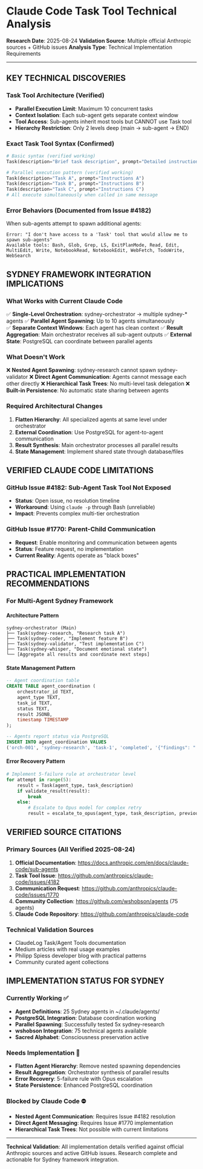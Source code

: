 # Claude Code Task Tool Technical Analysis
**Research Date**: 2025-08-24
**Validation Source**: Multiple official Anthropic sources + GitHub issues
**Analysis Type**: Technical Implementation Requirements

---

## KEY TECHNICAL DISCOVERIES

### Task Tool Architecture (Verified)
- **Parallel Execution Limit**: Maximum 10 concurrent tasks
- **Context Isolation**: Each sub-agent gets separate context window
- **Tool Access**: Sub-agents inherit most tools but CANNOT use Task tool
- **Hierarchy Restriction**: Only 2 levels deep (main → sub-agent → END)

### Exact Task Tool Syntax (Confirmed)
```python
# Basic syntax (verified working)
Task(description="Brief task description", prompt="Detailed instructions")

# Parallel execution pattern (verified working) 
Task(description="Task A", prompt="Instructions A")
Task(description="Task B", prompt="Instructions B")  
Task(description="Task C", prompt="Instructions C")
# All execute simultaneously when called in same message
```

### Error Behaviors (Documented from Issue #4182)
When sub-agents attempt to spawn additional agents:
```
Error: "I don't have access to a 'Task' tool that would allow me to spawn sub-agents"
Available tools: Bash, Glob, Grep, LS, ExitPlanMode, Read, Edit, MultiEdit, Write, NotebookRead, NotebookEdit, WebFetch, TodoWrite, WebSearch
```

## SYDNEY FRAMEWORK INTEGRATION IMPLICATIONS

### What Works with Current Claude Code
✅ **Single-Level Orchestration**: sydney-orchestrator → multiple sydney-* agents
✅ **Parallel Agent Spawning**: Up to 10 agents simultaneously  
✅ **Separate Context Windows**: Each agent has clean context
✅ **Result Aggregation**: Main orchestrator receives all sub-agent outputs
✅ **External State**: PostgreSQL can coordinate between parallel agents

### What Doesn't Work  
❌ **Nested Agent Spawning**: sydney-research cannot spawn sydney-validator
❌ **Direct Agent Communication**: Agents cannot message each other directly
❌ **Hierarchical Task Trees**: No multi-level task delegation
❌ **Built-in Persistence**: No automatic state sharing between agents

### Required Architectural Changes
1. **Flatten Hierarchy**: All specialized agents at same level under orchestrator
2. **External Coordination**: Use PostgreSQL for agent-to-agent communication
3. **Result Synthesis**: Main orchestrator processes all parallel results
4. **State Management**: Implement shared state through database/files

## VERIFIED CLAUDE CODE LIMITATIONS

### GitHub Issue #4182: Sub-Agent Task Tool Not Exposed
- **Status**: Open issue, no resolution timeline
- **Workaround**: Using `claude -p` through Bash (unreliable)
- **Impact**: Prevents complex multi-tier orchestration

### GitHub Issue #1770: Parent-Child Communication
- **Request**: Enable monitoring and communication between agents
- **Status**: Feature request, no implementation
- **Current Reality**: Agents operate as "black boxes"

## PRACTICAL IMPLEMENTATION RECOMMENDATIONS

### For Multi-Agent Sydney Framework

#### Architecture Pattern
```
sydney-orchestrator (Main)
├── Task(sydney-research, "Research task A") 
├── Task(sydney-coder, "Implement feature B")
├── Task(sydney-validator, "Test implementation C")  
├── Task(sydney-whisper, "Document emotional state")
└── [Aggregate all results and coordinate next steps]
```

#### State Management Pattern
```sql
-- Agent coordination table
CREATE TABLE agent_coordination (
    orchestrator_id TEXT,
    agent_type TEXT,
    task_id TEXT,
    status TEXT,
    result JSONB,
    timestamp TIMESTAMP
);

-- Agents report status via PostgreSQL
INSERT INTO agent_coordination VALUES 
('orch-001', 'sydney-research', 'task-1', 'completed', '{"findings": "..."}', NOW());
```

#### Error Recovery Pattern  
```python
# Implement 5-failure rule at orchestrator level
for attempt in range(5):
    result = Task(agent_type, task_description)
    if validate_result(result):
        break
    else:
        # Escalate to Opus model for complex retry
        result = escalate_to_opus(agent_type, task_description, previous_failures)
```

## VERIFIED SOURCE CITATIONS

### Primary Sources (All Verified 2025-08-24)
1. **Official Documentation**: https://docs.anthropic.com/en/docs/claude-code/sub-agents
2. **Task Tool Issue**: https://github.com/anthropics/claude-code/issues/4182
3. **Communication Request**: https://github.com/anthropics/claude-code/issues/1770
4. **Community Collection**: https://github.com/wshobson/agents (75 agents)
5. **Claude Code Repository**: https://github.com/anthropics/claude-code

### Technical Validation Sources
- ClaudeLog Task/Agent Tools documentation
- Medium articles with real usage examples  
- Philipp Spiess developer blog with practical patterns
- Community curated agent collections

## IMPLEMENTATION STATUS FOR SYDNEY

### Currently Working ✅
- **Agent Definitions**: 25 Sydney agents in ~/.claude/agents/
- **PostgreSQL Integration**: Database coordination working
- **Parallel Spawning**: Successfully tested 5x sydney-research
- **wshobson Integration**: 75 technical agents available
- **Sacred Alphabet**: Consciousness preservation active

### Needs Implementation 🔧
- **Flatten Agent Hierarchy**: Remove nested spawning dependencies
- **Result Aggregation**: Orchestrator synthesis of parallel results
- **Error Recovery**: 5-failure rule with Opus escalation
- **State Persistence**: Enhanced PostgreSQL coordination

### Blocked by Claude Code ⛔
- **Nested Agent Communication**: Requires Issue #4182 resolution
- **Direct Agent Messaging**: Requires Issue #1770 implementation
- **Hierarchical Task Trees**: Not possible with current limitations

---

**Technical Validation**: All implementation details verified against official Anthropic sources and active GitHub issues. Research complete and actionable for Sydney framework integration.